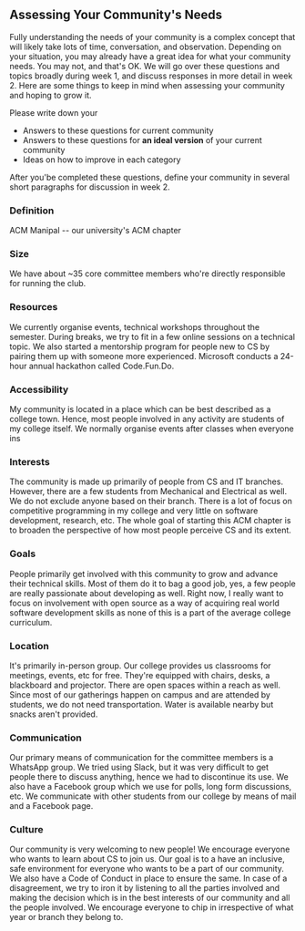 ## Assessing Your Community's Needs

Fully understanding the needs of your community is a complex concept that will likely take lots of time, conversation, and observation.  Depending on your situation, you may already have a great idea for what your community needs. You may not, and that's OK. We will go over these questions and topics broadly during week 1, and discuss responses in more detail in week 2. Here are some things to keep in mind when assessing your community and hoping to grow it.

Please write down your
- Answers to these questions for current community
- Answers to these questions for **an ideal version** of your current community
- Ideas on how to improve in each category

After you'be completed these questions, define your community in several short paragraphs for discussion in week 2.

### Definition
ACM Manipal -- our university's ACM chapter

### Size
We have about ~35 core committee members who're directly responsible for running the club.

### Resources
We currently organise events, technical workshops throughout the semester. During breaks, we try to fit in a few online sessions on a technical topic. We also started a mentorship program for people new to CS by pairing them up with someone more experienced. Microsoft conducts a 24-hour annual hackathon called Code.Fun.Do. 

### Accessibility
My community is located in a place which can be best described as a college town. Hence, most people involved in any activity are students of my college itself. We normally organise events after classes when everyone ins

### Interests
The community is made up primarily of people from CS and IT branches. However, there are a few students from Mechanical and Electrical as well. We do not exclude anyone based on their branch.
There is a lot of focus on competitive programming in my college and very little on software development, research, etc. The whole goal of starting this ACM chapter is to broaden the perspective of how most people perceive CS and its extent. 

### Goals
People primarily get involved with this community to grow and advance their technical skills. Most of them do it to bag a good job, yes, a few people are really passionate about developing as well.
Right now, I really want to focus on involvement with open source as a way of acquiring real world software development skills as none of this is a part of the average college curriculum.


### Location
It's primarily in-person group. Our college provides us classrooms for meetings, events, etc for free. They're equipped with chairs, desks, a blackboard and projector. There are open spaces within a reach as well. Since most of our gatherings happen on campus and are attended by students, we do not need transportation. Water is available nearby but snacks aren't provided.

### Communication
Our primary means of communication for the committee members is a WhatsApp group. We tried using Slack, but it was very difficult to get people there to discuss anything, hence we had to discontinue its use. We also have a Facebook group which we use for polls, long form discussions, etc. We communicate with other students from our college by means of mail and a Facebook page.

### Culture
Our community is very welcoming to new people! We encourage everyone who wants to learn about CS to join us. Our goal is to a have an inclusive, safe environment for everyone who wants to be a part of our community. We also have a Code of Conduct in place to ensure the same. In case of a disagreement, we try to iron it by listening to all the parties involved and making the decision which is in the best interests of our community and all the people involved. We encourage everyone to chip in irrespective of what year or branch they belong to.

